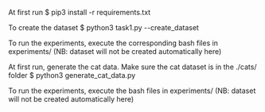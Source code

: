 
<!-- TASK 1 -->
At first run
$ pip3 install -r requirements.txt

To create the dataset
$ python3 task1.py --create_dataset

To run the experiments, execute the corresponding bash files in experiments/ (NB: dataset will not be created automatically here)

<!-- TASK 2 -->
At first run, generate the cat data. Make sure the cat dataset is in the ./cats/ folder
$ python3 generate_cat_data.py

To run the experiments, execute the bash files in experiments/ (NB: dataset will not be created automatically here)
